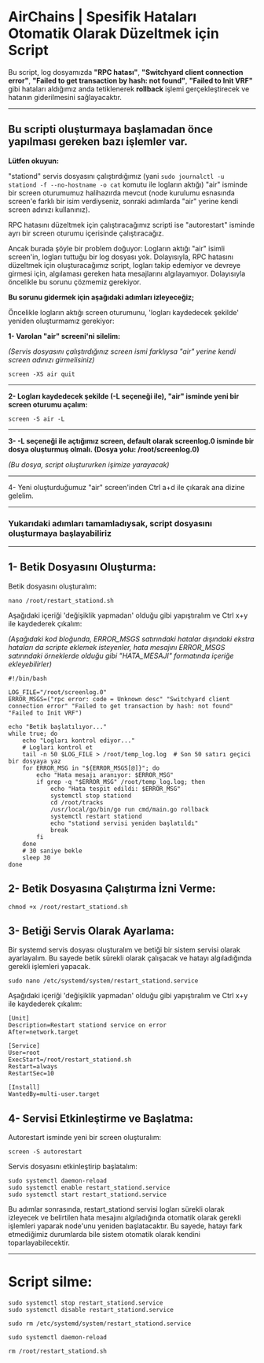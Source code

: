 # AirChains | Spesifik Hataları Otomatik Olarak Düzeltmek için Script

Bu script, log dosyamızda **"RPC hatası"**, **"Switchyard client connection error"**, **"Failed to get transaction by hash: not found"**, **"Failed to Init VRF"** gibi hataları aldığımız anda tetiklenerek **rollback** işlemi gerçekleştirecek ve hatanın giderilmesini sağlayacaktır.

---

Bu scripti oluşturmaya başlamadan önce yapılması gereken bazı işlemler var.
---
**Lütfen okuyun:**

"stationd" servis dosyasını çalıştırdığımız (yani `sudo journalctl -u stationd -f --no-hostname -o cat` komutu ile logların aktığı) "air" isminde bir screen oturumumuz halihazırda mevcut (node kurulumu esnasında screen'e farklı bir isim verdiyseniz, sonraki adımlarda "air" yerine kendi screen adınızı kullanınız).

RPC hatasını düzeltmek için çalıştıracağımız scripti ise "autorestart" isminde ayrı bir screen oturumu içerisinde çalıştıracağız.

Ancak burada şöyle bir problem doğuyor: Logların aktığı "air" isimli screen'in, logları tuttuğu bir log dosyası yok. Dolayısıyla, RPC hatasını düzeltmek için oluşturacağımız script, logları takip edemiyor ve devreye girmesi için, algılaması gereken hata mesajlarını algılayamıyor. Dolayısıyla öncelikle bu sorunu çözmemiz gerekiyor.

**Bu sorunu gidermek için aşağıdaki adımları izleyeceğiz;**

Öncelikle logların aktığı screen oturumunu, 'logları kaydedecek şekilde' yeniden oluşturmamız gerekiyor:

**1- Varolan "air" screeni'ni silelim:**

*(Servis dosyasını çalıştırdığınız screen ismi farklıysa "air" yerine kendi screen adınızı girmelisiniz)*

```
screen -XS air quit
```
---
**2- Logları kaydedecek şekilde (-L seçeneği ile), "air" isminde yeni bir screen oturumu açalım:**
```
screen -S air -L
```
---
**3- -L seçeneği ile açtığımız screen, default olarak screenlog.0 isminde bir dosya oluşturmuş olmalı. (Dosya yolu: /root/screenlog.0)**

*(Bu dosya, script oluştururken işimize yarayacak)*

---
4- Yeni oluşturduğumuz "air" screen'inden Ctrl a+d ile çıkarak ana dizine gelelim.

---

### Yukarıdaki adımları tamamladıysak, script dosyasını oluşturmaya başlayabiliriz
---

## 1- Betik Dosyasını Oluşturma:
Betik dosyasını oluşturalım:
```
nano /root/restart_stationd.sh
```
Aşağıdaki içeriği 'değişiklik yapmadan' olduğu gibi yapıştıralım ve Ctrl x+y ile kaydederek çıkalım:

*(Aşağıdaki kod bloğunda, ERROR_MSGS satırındaki hatalar dışındaki ekstra hataları da scripte eklemek isteyenler, hata mesajını ERROR_MSGS satırındaki örneklerde olduğu gibi "HATA_MESAJI" formatında içeriğe ekleyebilirler)*
```
#!/bin/bash

LOG_FILE="/root/screenlog.0"
ERROR_MSGS=("rpc error: code = Unknown desc" "Switchyard client connection error" "Failed to get transaction by hash: not found" "Failed to Init VRF")

echo "Betik başlatılıyor..."
while true; do
    echo "Logları kontrol ediyor..."
    # Logları kontrol et
    tail -n 50 $LOG_FILE > /root/temp_log.log  # Son 50 satırı geçici bir dosyaya yaz
    for ERROR_MSG in "${ERROR_MSGS[@]}"; do
        echo "Hata mesajı aranıyor: $ERROR_MSG"
        if grep -q "$ERROR_MSG" /root/temp_log.log; then
            echo "Hata tespit edildi: $ERROR_MSG"
            systemctl stop stationd
            cd /root/tracks
            /usr/local/go/bin/go run cmd/main.go rollback
            systemctl restart stationd
            echo "stationd servisi yeniden başlatıldı"
            break
        fi
    done
    # 30 saniye bekle
    sleep 30
done
```

## 2- Betik Dosyasına Çalıştırma İzni Verme:
```
chmod +x /root/restart_stationd.sh
```

## 3- Betiği Servis Olarak Ayarlama:
Bir systemd servis dosyası oluşturalım ve betiği bir sistem servisi olarak ayarlayalım. Bu sayede betik sürekli olarak çalışacak ve hatayı algıladığında gerekli işlemleri yapacak.
```
sudo nano /etc/systemd/system/restart_stationd.service
```
Aşağıdaki içeriği 'değişiklik yapmadan' olduğu gibi yapıştıralım ve Ctrl x+y ile kaydederek çıkalım:
```
[Unit]
Description=Restart stationd service on error
After=network.target

[Service]
User=root
ExecStart=/root/restart_stationd.sh
Restart=always
RestartSec=10

[Install]
WantedBy=multi-user.target
```

## 4- Servisi Etkinleştirme ve Başlatma:
Autorestart isminde yeni bir screen oluşturalım:
```
screen -S autorestart
```
Servis dosyasını etkinleştirip başlatalım:
```
sudo systemctl daemon-reload
sudo systemctl enable restart_stationd.service
sudo systemctl start restart_stationd.service
```
Bu adımlar sonrasında, restart_stationd servisi logları sürekli olarak izleyecek ve belirtilen hata mesajını algıladığında otomatik olarak gerekli işlemleri yaparak node'unu yeniden başlatacaktır. Bu sayede, hatayı fark etmediğimiz durumlarda bile sistem otomatik olarak kendini toparlayabilecektir.

---

# Script silme:
```
sudo systemctl stop restart_stationd.service
sudo systemctl disable restart_stationd.service
```
```
sudo rm /etc/systemd/system/restart_stationd.service
```
```
sudo systemctl daemon-reload
```
```
rm /root/restart_stationd.sh
```
